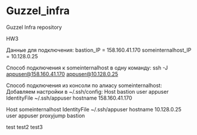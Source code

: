 # Guzzel_infra
Guzzel Infra repository

HW3

Данные для подключения:
bastion_IP = 158.160.41.170
someinternalhost_IP = 10.128.0.25

Способ подключения к someinternalhost в одну команду:
ssh -J appuser@158.160.41.170 appuser@10.128.0.25

Способ подключения из консоли по алиасу someinternalhost:
Добавляем настройки в ~/.ssh/config:
Host bastion
  user appuser
  IdentityFile ~/.ssh/appuser
  hostname 158.160.41.170

Host someinternalhost
  IdentityFile ~/.ssh/appuser
  hostname 10.128.0.25
  user appuser
  proxyjump bastion

test
test2
test3
